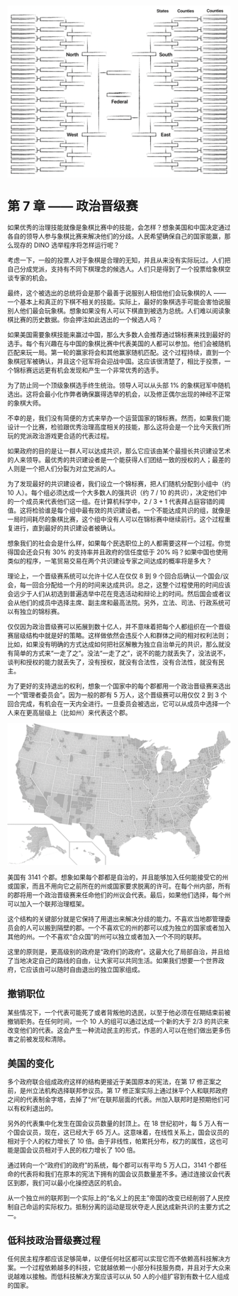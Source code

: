 ![](_media/07-political-playoffs-theme.png)

# 第 7 章 —— 政治晋级赛

如果优秀的治理技能就像是象棋比赛中的技能，会怎样？想象美国和中国决定通过各自的领导人参与象棋比赛来解决他们的分歧。人民希望确保自己的国家能赢，那么现存的 DINO 选举程序将怎样运行呢？

考虑一下，一般的投票人对于象棋是合理的无知，并且从来没有实际玩过。人们把自己分成党派，支持有不同下棋理念的候选人。人们只是得到了一个投票给象棋空谈专家的机会。

最终，这个被选出的总统将会是那个最善于说服别人相信他们会玩象棋的人 —— 一个基本上和真正的下棋不相关的技能。实际上，最好的象棋选手可能会害怕说服别人他们最会玩象棋。想象如果没有人可以下棋直到被选为总统。人们难以阅读象棋比赛的历史数据。你会押注如此选出的一个候选人吗？

如果美国需要象棋技能来赢过中国，那么大多数人会推荐通过锦标赛来找到最好的选手。每个有兴趣在与中国的象棋比赛中代表美国的人都可以参加。他们会被随机匹配来玩一局。第一轮的赢家将会和其他赢家随机匹配。这个过程持续，直到一个象棋冠军被确认，并且这个冠军将会迎战中国。这应该很清楚了，相比于投票，一个锦标赛远远更有机会发现和产生一个非常优秀的选手。

为了防止同一个顶级象棋选手终生统治。领导人可以从头部 1% 的象棋冠军中随机选出。这将会最小化作弊者确保赢得选举的机会，以及修正偶尔出现的神经不正常的象棋大师。

不幸的是，我们没有简便的方式来举办一个运营国家的锦标赛。然而，如果我们能设计一个比赛，检验跟优秀治理高度相关的技能，那么这将会是一个比今天我们所玩的党派政治游戏更合适的代表过程。

如果政府的目的是让一群人可以达成共识，那么它应该由某个最擅长共识建设艺术的人来领导。最优秀的共识建设者是一个能获得人们团结一致的授权的人；最差的人则是一个把人们分裂为对立党派的人。

为了发现最好的共识建设者，我们设立一个锦标赛，把人们随机分配到小组中（约 10 人）。每个组必须达成一个大多数人的强共识（约 7 / 10 的共识），决定他们中的一个成员来代表他们这一组。在计算机科学中，2 / 3 + 1 代表拜占庭容错的阈值。这将检验谁是每个组中最有效的共识建设者。一个不能达成共识的组，就像是一局时间耗尽的象棋比赛，这个组中没有人可以在锦标赛中继续前行。这个过程重复进行，直到最好的共识建设者被确认。

想象我们的社会会是什么样，如果每个民选职位上的人都需要这样一个过程。你觉得国会还会只有 30% 的支持率并且政府的信任度低于 20% 吗？如果中国也使用类似的程序，一笔贸易交易在两个共识建设专家之间达成的概率将是多大？

理论上，一个晋级赛系统可以允许十亿人在仅仅 8 到 9 个回合后确认一个国会/议会，每一回合分配给一个月的时间来达成共识。总之，这整个过程使用的时间应该会远少于人们从初选到普遍选举中花在竞选活动和辩论上的时间。然后国会或者议会从他们的成员中选择主席、副主席和最高法院。另外，立法、司法、行政系统可以有独立的锦标赛。

仅仅因为政治晋级赛可以拓展到数十亿人，并不意味着把每个人都组织在一个晋级赛层级结构中就是好的策略。这样做依然会违反个人和群体之间的相对权利法则；比如，如果没有明确的方式达成如何把社区解散为独立自治单元的共识，那么就没有简单的方式来“一走了之”。没法“一走了之”，说不的能力就丢失了，没法说不，谈判和授权的能力就丢失了，没有授权，就没有合法性，没有合法性，就没有民主。

为了更好的支持退出的权利，想象一个国家中的每个郡都用一个政治晋级赛来选出一个“管理者委员会”。因为一般的郡有 5 万人，这个晋级赛可以用仅仅 2 到 3 个回合完成，有机会在一天内全进行。一旦委员会被选出，它可以从成员中选择一个人来在更高层级上（比如州）来代表这个郡。

![](_media/07-usa-map.png)

美国有 3141 个郡。想象如果每个郡都是自治的，并且能够加入任何能接受它的州或国家，而且不用向它之前所在的州或国家要求脱离的许可。在每个州内部，所有的郡将用一个政治晋级赛来任命他们的州议会代表。最后，如果他们选择，每个州可以加入一个联邦治理框架。

这个结构的关键部分就是它保持了用退出来解决分歧的能力。不喜欢当地郡管理委员会的人可以搬到隔壁的郡。一个不喜欢它的州的郡可以成为独立的国家或者加入其他的州。一个不喜欢“合众国”的州可以独立或者加入一个不同的联邦。

这里的原则是，更高级别的政府是“政府们的政府”。这最大化了局部自治，并且给了当地决定自己的路线的自由，让大家可以共同生活。如果我们想要一个世界政府，它应该由可以随时自由退出的独立国家组成。

## 撤销职位

某些情况下，一个代表可能死了或者背叛他的选民，以至于他必须在任期结束前被撤销职务。在任何时间，一个 10 人的组可以通过达成一个新的大于 2/3 的共识来改变他们的代表。这会产生一种流动民主的形式，作恶的人可以在他们做出更多伤害之前被发现和清除。

## 美国的变化

多个政府联合组成政府这样的结构更接近于美国原本的宪法，在第 17 修正案之前，是州立法机构选择联邦参议员。第 17 修正案实际上通过抹平个人和联邦政府之间的代表制金字塔，去掉了“州”在联邦层面的代表。州加入联邦时是预期他们可以有权利退出的。

另外的代表集中化发生在国会议员数量的封顶上。在 18 世纪初叶，每 5 万人有一个国会议员，现在，这已经大于 65 万人。这意味着，在线性关系上，国会议员的相对于个人的权力增长了 10 倍。由于非线性，帕累托分布，权力的属性，这也可能是国会议员相对于人民的权力增长了 100 倍。

通过转向一个“政府们的政府”的系统，每个郡可以有平均 5 万人口，3141 个郡任命的代表将和我们在原本的宪法下拥有的国会议员数量差不多。通过连接议会代表区到郡，我们可以最小化操控选区的机会。

从一个独立州的联邦到一个实际上的“名义上的民主”帝国的改变已经削弱了人民控制自己命运的实际权力。抵制分离的运动是现状夺走人民达成新共识的主要方式之一。

## 低科技政治晋级赛过程

任何民主程序都应该足够简单，以便任何社区都可以实现它而不依赖高科技解决方案。一个过程依赖越多的科技，它就越依赖一小部分科技服务商，并且对于大众来说越难以接触。而低科技解决方案应该可以从 50 人的小组扩容到有数十亿人组成的国家。